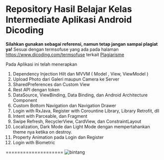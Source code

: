 # Repository Hasil Belajar Kelas Intermediate Aplikasi Android Dicoding
**Silahkan gunakan sebagai referensi, namun tetap jangan sampai plagiat ya!**
Sesuai dengan termsofuse yang ada pada halaman https://www.dicoding.com/termsofuse terkait <a href='https://www.dicoding.com/blog/plagiarisme/'>Plagiarisme</a>

Pada Aplikasi ini telah menerapkan
1. Dependency Injection Hilt dan MVVM ( Model , View, ViewModel )
2. Upload Photo dari Galeri maupun Camera ke Server
3. SharedPreferences dan Custom View 
4. Rest API dengan token 
5. DataSource, ViewBinding, Data Binding, dan Android Architecture Component
6. Custom Bottom Navigation dan Navigation Drawer
7. Login with RxJava, Register with Corountine Library, Library Retrofit, dll
8. Intent with Parceable, dan Fragment 
9. Swipe Refresh, RecyclerView, CardView, dan ConstraintLayout
10. Localization, Dark Mode dan Light Mode dengan mempertahankan theme nya ketika on destroy. 
11. Property Animation pada Login dan Register
12. Login with Biometric


====================
![bintang](https://user-images.githubusercontent.com/43689759/213685901-08d8125c-b46f-4f58-997e-20c6efcd5f48.png)

